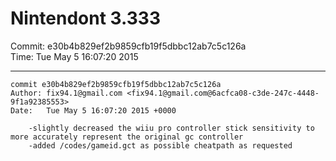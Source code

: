 # Nintendont 3.333
Commit: e30b4b829ef2b9859cfb19f5dbbc12ab7c5c126a  
Time: Tue May 5 16:07:20 2015   

-----

```
commit e30b4b829ef2b9859cfb19f5dbbc12ab7c5c126a
Author: fix94.1@gmail.com <fix94.1@gmail.com@6acfca08-c3de-247c-4448-9f1a92385553>
Date:   Tue May 5 16:07:20 2015 +0000

    -slightly decreased the wiiu pro controller stick sensitivity to more accurately represent the original gc controller
    -added /codes/gameid.gct as possible cheatpath as requested
```
